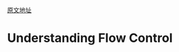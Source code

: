 [原文地址](https://www.rabbitmq.com/blog/2014/04/14/finding-bottlenecks-with-rabbitmq-3-3/)

# Understanding Flow Control

